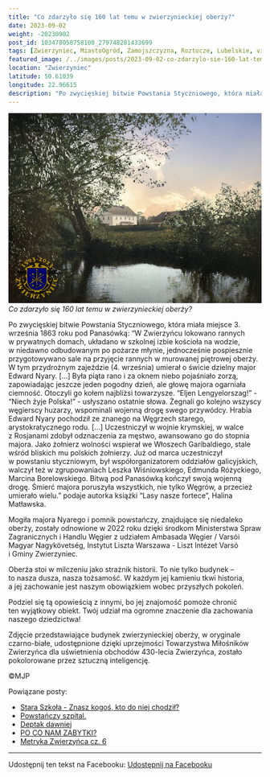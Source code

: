 ```yaml
---
title: "Co zdarzyło się 160 lat temu w zwierzynieckiej oberży?"
date: 2023-09-02
weight: -20230902
post_id: 103478058758108_279748281433699
tags: [Zwierzyniec, MiastoOgród, Zamojszczyzna, Roztocze, Lubelskie, villarestituta, turystyka, dziedzictwo, zabytki, krajobrazy, TajemnicePrzeszłości, PodróżeWczasie]
featured_image: /../images/posts/2023-09-02-co-zdarzylo-sie-160-lat-temu-w-zwierzynieckiej-oberzy.jpg
location: "Zwierzyniec"
latitude: 50.61039
longitude: 22.96615
description: "Po zwycięskiej bitwie Powstania Styczniowego, która miała miejsce 3. września 1863 roku pod Panasówką:      “W Zwierzyńcu lokowano rannych w prywatnyc..."
---
```


![Co zdarzyło się 160 lat temu w zwierzynieckiej oberży?](/images/posts/2023-09-02-co-zdarzylo-sie-160-lat-temu-w-zwierzynieckiej-oberzy.jpg)
*Co zdarzyło się 160 lat temu w zwierzynieckiej oberży?*

Po zwycięskiej bitwie Powstania Styczniowego, która miała miejsce 3. września 1863 roku pod Panasówką:
    “W Zwierzyńcu lokowano rannych w prywatnych domach, układano w szkolnej izbie kościoła na wodzie, w niedawno odbudowanym po pożarze młynie, jednocześnie pospiesznie przygotowywano sale na przyjęcie rannych w murowanej piętrowej oberży.
    W tym przydrożnym zajeździe (4. września) umierał o świcie dzielny major Edward Nyary. [...] Była piąta rano i za oknem niebo pojaśniało zorzą, zapowiadając jeszcze jeden pogodny dzień, ale głowę majora ogarniała ciemność. Otoczyli go kołem najbliżsi towarzysze. “Eljen Lengyelorszag!” - “Niech żyje Polska!” - usłyszano ostatnie słowa. Żegnali go kolejno wszyscy węgierscy huzarzy, wspominali wojenną drogę swego przywódcy.
    Hrabia Edward Nyary pochodził ze znanego na Węgrzech starego, arystokratycznego rodu. [...] Uczestniczył w wojnie krymskiej, w walce z Rosjanami zdobył odznaczenia za męstwo, awansowano go do stopnia majora. Jako żołnierz wolności wspierał we Włoszech Garibaldiego, stale wśród bliskich mu polskich żołnierzy. Już od marca uczestniczył w powstaniu styczniowym, był współorganizatorem oddziałów galicyjskich, walczył  też w zgrupowaniach  Leszka Wiśniowskiego, Edmunda Różyckiego, Marcina Borelowskiego. Bitwą pod Panasówką kończył swoją wojenną drogę. Śmierć majora poruszyła wszystkich, nie tylko Węgrów, a przecież umierało wielu.” podaje autorka książki “Lasy nasze fortece”, Halina Matławska.

Mogiła majora Nyarego i pomnik powstańczy, znajdujące się niedaleko oberży, zostały odnowione w 2022 roku dzięki środkom Ministerstwa Spraw Zagranicznych i Handlu Węgier z udziałem Ambasada Węgier / Varsói Magyar Nagykövetség, Instytut Liszta Warszawa - Liszt Intézet Varsó i Gminy Zwierzyniec.

Oberża stoi w milczeniu jako strażnik historii. To nie tylko budynek – to nasza dusza, nasza tożsamość. W każdym jej kamieniu tkwi historia, a jej zachowanie jest naszym obowiązkiem wobec przyszłych pokoleń.

Podziel się tą opowieścią z innymi, bo jej znajomość pomoże chronić ten wyjątkowy obiekt. Twój udział ma ogromne znaczenie dla zachowania naszego dziedzictwa!

Zdjęcie przedstawiające budynek zwierzynieckiej oberży, w oryginale czarno-białe, udostępnione dzięki uprzejmości Towarzystwa Miłośników Zwierzyńca dla uświetnienia obchodów 430-lecia Zwierzyńca, zostało pokolorowane przez sztuczną inteligencję.



©MJP

Powiązane posty:
- [Stara Szkoła - Znasz kogoś, kto do niej chodził?](/posts/Stara-Szkola-Znasz-kogos-kto-do-niej-chodzil)
- [Powstańczy szpital.](/posts/Powstanczy-szpital)
- [Deptak dawniej](/posts/Deptak-dawniej)
- [PO CO NAM ZABYTKI?](/posts/PO-CO-NAM-ZABYTKI)
- [Metryka Zwierzyńca cz. 6](/posts/Metryka-Zwierzynca-cz-6)


---

Udostępnij ten tekst na Facebooku:
[Udostępnij na Facebooku](https://www.facebook.com/sharer/sharer.php?u=https://stowarzyszeniewachniewskiej.pl/posts/Co-zdarzylo-sie-160-lat-temu-w-zwierzynieckiej-oberzy)

<script type="application/ld+json">
{
  "@context": "https://schema.org",
  "@type": "BlogPosting",
  "headline": "Co zdarzyło się 160 lat temu w zwierzynieckiej oberży?",
  "datePublished": "2023-09-02",
  "dateModified": "2023-09-02",
  "author": {
    "@type": "Person",
    "name": "Michał Jan Patyk"
  },
  "publisher": {
    "@type": "Organization",
    "name": "Stowarzyszenie im. Aleksandry Wachniewskiej",
    "logo": {
      "@type": "ImageObject",
      "url": "https://stowarzyszeniewachniewskiej.pl/images/logo/logo.svg"
    }
  },
  "mainEntityOfPage": {
    "@type": "WebPage",
    "@id": "https://stowarzyszeniewachniewskiej.pl/posts/Co-zdarzylo-sie-160-lat-temu-w-zwierzynieckiej-oberzy"
  },
  "image": {
    "@type": "ImageObject",
    "url": "https://stowarzyszeniewachniewskiej.pl/images/posts/2023-09-02-co-zdarzylo-sie-160-lat-temu-w-zwierzynieckiej-oberzy.jpg"
  },
  "articleSection": "Dziedzictwo Kulturowe i Zabytki",
  "keywords": "Zwierzyniec, MiastoOgród, Zamojszczyzna, Roztocze, Lubelskie, villarestituta, turystyka, dziedzictwo, zabytki, krajobrazy, TajemnicePrzeszłości, PodróżeWczasie",
  "wordCount": 314,
  "articleBody": "Po zwycięskiej bitwie Powstania Styczniowego, która miała miejsce 3. września 1863 roku pod Panasówką: \n    “W Zwierzyńcu lokowano rannych w prywatnych domach, układano w szkolnej izbie kościoła na wodzie, w niedawno odbudowanym po pożarze młynie, jednocześnie pospiesznie przygotowywano sale na przyjęcie rannych w murowanej piętrowej oberży.\n    W tym przydrożnym zajeździe (4. września) umierał o świcie dzielny major Edward Nyary. [...] Była piąta rano i za oknem niebo pojaśniało zorzą, zapowiadając jeszcze jeden pogodny dzień, ale głowę majora ogarniała ciemność. Otoczyli go kołem najbliżsi towarzysze. “Eljen Lengyelorszag!” - “Niech żyje Polska!” - usłyszano ostatnie słowa. Żegnali go kolejno wszyscy węgierscy huzarzy, wspominali wojenną drogę swego przywódcy.\n    Hrabia Edward Nyary pochodził ze znanego na Węgrzech starego, arystokratycznego rodu. [...] Uczestniczył w wojnie krymskiej, w walce z Rosjanami zdobył odznaczenia za męstwo, awansowano go do stopnia majora. Jako żołnierz wolności wspierał we Włoszech Garibaldiego, stale wśród bliskich mu polskich żołnierzy. Już od marca uczestniczył w powstaniu styczniowym, był współorganizatorem oddziałów galicyjskich, walczył  też w zgrupowaniach  Leszka Wiśniowskiego, Edmunda Różyckiego, Marcina Borelowskiego. Bitwą pod Panasówką kończył swoją wojenną drogę. Śmierć majora poruszyła wszystkich, nie tylko Węgrów, a przecież umierało wielu.” podaje autorka książki “Lasy nasze fortece”, Halina Matławska.\n\nMogiła majora Nyarego i pomnik powstańczy, znajdujące się niedaleko oberży, zostały odnowione w 2022 roku dzięki środkom Ministerstwa Spraw Zagranicznych i Handlu Węgier z udziałem Ambasada Węgier / Varsói Magyar Nagykövetség, Instytut Liszta Warszawa - Liszt Intézet Varsó i Gminy Zwierzyniec.\n\nOberża stoi w milczeniu jako strażnik historii. To nie tylko budynek – to nasza dusza, nasza tożsamość. W każdym jej kamieniu tkwi historia, a jej zachowanie jest naszym obowiązkiem wobec przyszłych pokoleń.\n\nPodziel się tą opowieścią z innymi, bo jej znajomość pomoże chronić ten wyjątkowy obiekt. Twój udział ma ogromne znaczenie dla zachowania naszego dziedzictwa!\n\nZdjęcie przedstawiające budynek zwierzynieckiej oberży, w oryginale czarno-białe, udostępnione dzięki uprzejmości Towarzystwa Miłośników Zwierzyńca dla uświetnienia obchodów 430-lecia Zwierzyńca, zostało pokolorowane przez sztuczną inteligencję.\n \n           \n\n©MJP",
  "description": "Odkryj piękno Zwierzyńca i jego zabytki.",
  "copyrightHolder": {
    "@type": "Person",
    "name": "Michał Jan Patyk"
  }
}
</script>
<script type="application/ld+json">
{
  "@context": "https://schema.org",
  "@type": "BreadcrumbList",
  "itemListElement": [
    {
      "@type": "ListItem",
      "position": 1,
      "name": "Home",
      "item": "https://stowarzyszeniewachniewskiej.pl"
    },
    {
      "@type": "ListItem",
      "position": 2,
      "name": "posts",
      "item": "https://stowarzyszeniewachniewskiej.pl/posts"
    },
    {
      "@type": "ListItem",
      "position": 3,
      "name": "Co zdarzyło się 160 lat temu w zwierzynieckiej oberży?",
      "item": "https://stowarzyszeniewachniewskiej.pl/posts/Co-zdarzylo-sie-160-lat-temu-w-zwierzynieckiej-oberzy"
    }
  ]
}
</script>
